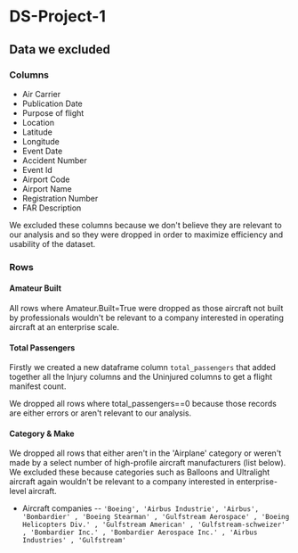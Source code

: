 # DS-Project-1

## Data we excluded
### Columns
* Air Carrier
* Publication Date
* Purpose of flight
* Location
* Latitude 
* Longitude
* Event Date
* Accident Number
* Event Id
* Airport Code 
* Airport Name 
* Registration Number 
* FAR Description

We excluded these columns because we don't believe they are relevant to our analysis and so they were dropped in order to maximize efficiency and usability of the dataset. 

### Rows
#### Amateur Built
All rows where Amateur.Built=True were dropped as those aircraft not built by professionals wouldn't be relevant to a company interested in operating aircraft at an enterprise scale. 
#### Total Passengers
Firstly we created a new dataframe column `total_passengers` that added together all the Injury columns and the Uninjured columns to get a flight manifest count. 

We dropped all rows where total_passengers==0 because those records are either errors or aren't relevant to our analysis. 

#### Category & Make

We dropped all rows that either aren't in the 'Airplane' category or weren't made by a select number of high-profile aircraft manufacturers (list below). We excluded these because categories such as Balloons and Ultralight aircraft again wouldn't be relevant to a company interested in enterprise-level aircraft. 

* Aircraft companies -- 
`'Boeing', 'Airbus Industrie', 'Airbus', 'Bombardier' , 'Boeing Stearman' , 'Gulfstream Aerospace' , 'Boeing Helicopters Div.' , 'Gulfstream American' , 'Gulfstream-schweizer' , 'Bombardier Inc.' , 'Bombardier Aerospace Inc.' , 'Airbus Industries' , 'Gulfstream'`

